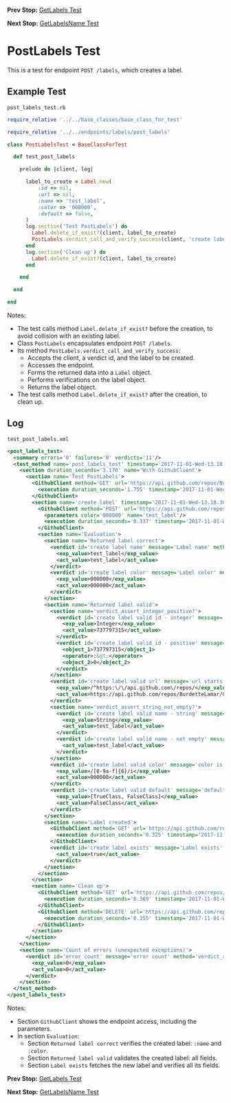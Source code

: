 <!--- GENERATED FILE, DO NOT EDIT --->
**Prev Stop:** [GetLabels Test](./GetLabels.md#getlabels-test)

**Next Stop:** [GetLabelsName Test](./GetLabelsName.md#getlabelsname-test)


# PostLabels Test

This is a test for endpoint `POST /labels`, which creates a label.

## Example Test

<code>post_labels_test.rb</code>
```ruby
require_relative '../../base_classes/base_class_for_test'

require_relative '../../endpoints/labels/post_labels'

class PostLabelsTest < BaseClassForTest

  def test_post_labels

    prelude do |client, log|

      label_to_create = Label.new(
          :id => nil,
          :url => nil,
          :name => 'test_label',
          :color => '000000',
          :default => false,
      )
      log.section('Test PostLabels') do
        Label.delete_if_exist?(client, label_to_create)
        PostLabels.verdict_call_and_verify_success(client, 'create label', label_to_create)
      end
      log.section('Clean up') do
        Label.delete_if_exist?(client, label_to_create)
      end

    end

  end

end
```

Notes:

- The test calls method `Label.delete_if_exist?` before the creation, to avoid collision with an existing label.
- Class `PostLabels` encapsulates endpoint `POST /labels`.
- Its method `PostLabels.verdict_call_and_verify_success`:
  - Accepts the client, a verdict id, and the label to be created.
  - Accesses the endpoint.
  - Forms the returned data into a `Label` object.
  - Performs verifications on the label object.
  - Returns the label object.
- The test calls method `Label.delete_if_exist?` after the creation, to clean up.

## Log

<code>test_post_labels.xml</code>
```xml
<post_labels_test>
  <summary errors='0' failures='0' verdicts='11'/>
  <test_method name='post_labels_test' timestamp='2017-11-01-Wed-13.18.28.345'>
    <section duration_seconds='3.170' name='With GithubClient'>
      <section name='Test PostLabels'>
        <GithubClient method='GET' url='https://api.github.com/repos/BurdetteLamar/CrashDummy/labels/test_label'>
          <execution duration_seconds='1.755' timestamp='2017-11-01-Wed-13.18.28.345'/>
        </GithubClient>
        <section name='create label' timestamp='2017-11-01-Wed-13.18.30.100'>
          <GithubClient method='POST' url='https://api.github.com/repos/BurdetteLamar/CrashDummy/labels'>
            <parameters color='000000' name='test_label'/>
            <execution duration_seconds='0.337' timestamp='2017-11-01-Wed-13.18.30.104'/>
          </GithubClient>
          <section name='Evaluation'>
            <section name='Returned label correct'>
              <verdict id='create label name' message='Label name' method='verdict_assert_equal?' outcome='passed' volatile='false'>
                <exp_value>test_label</exp_value>
                <act_value>test_label</act_value>
              </verdict>
              <verdict id='create label color' message='Label color' method='verdict_assert_equal?' outcome='passed' volatile='false'>
                <exp_value>000000</exp_value>
                <act_value>000000</act_value>
              </verdict>
            </section>
            <section name='Returned label valid'>
              <section name='verdict_assert_integer_positive?'>
                <verdict id='create label valid id - integer' message='id is positive integer' method='verdict_assert_kind_of?' outcome='passed' volatile='false'>
                  <exp_value>Integer</exp_value>
                  <act_value>737797315</act_value>
                </verdict>
                <verdict id='create label valid id - positive' message='id is positive integer' method='verdict_assert_operator?' outcome='passed' volatile='false'>
                  <object_1>737797315</object_1>
                  <operator>:&gt;</operator>
                  <object_2>0</object_2>
                </verdict>
              </section>
              <verdict id='create label valid url' message='url starts with' method='verdict_assert_match?' outcome='passed' volatile='false'>
                <exp_value>/^https:\/\/api.github.com\/repos/</exp_value>
                <act_value>https://api.github.com/repos/BurdetteLamar/CrashDummy/labels/test_label</act_value>
              </verdict>
              <section name='verdict_assert_string_not_empty?'>
                <verdict id='create label valid name - string' message='name is nonempty string' method='verdict_assert_kind_of?' outcome='passed' volatile='false'>
                  <exp_value>String</exp_value>
                  <act_value>test_label</act_value>
                </verdict>
                <verdict id='create label valid name - not empty' message='name is nonempty string' method='verdict_refute_empty?' outcome='passed' volatile='false'>
                  <act_value>test_label</act_value>
                </verdict>
              </section>
              <verdict id='create label valid color' message='color is hex color' method='verdict_assert_match?' outcome='passed' volatile='false'>
                <exp_value>/[0-9a-f]{6}/i</exp_value>
                <act_value>000000</act_value>
              </verdict>
              <verdict id='create label valid default' message='default is boolean' method='verdict_assert_includes?' outcome='passed' volatile='false'>
                <exp_value>[TrueClass, FalseClass]</exp_value>
                <act_value>FalseClass</act_value>
              </verdict>
            </section>
            <section name='Label created'>
              <GithubClient method='GET' url='https://api.github.com/repos/BurdetteLamar/CrashDummy/labels/test_label'>
                <execution duration_seconds='0.325' timestamp='2017-11-01-Wed-13.18.30.458'/>
              </GithubClient>
              <verdict id='create label exists' message='Label exists' method='verdict_assert?' outcome='passed' volatile='false'>
                <act_value>true</act_value>
              </verdict>
            </section>
          </section>
        </section>
        <section name='Clean up'>
          <GithubClient method='GET' url='https://api.github.com/repos/BurdetteLamar/CrashDummy/labels/test_label'>
            <execution duration_seconds='0.369' timestamp='2017-11-01-Wed-13.18.30.783'/>
          </GithubClient>
          <GithubClient method='DELETE' url='https://api.github.com/repos/BurdetteLamar/CrashDummy/labels/test_label'>
            <execution duration_seconds='0.355' timestamp='2017-11-01-Wed-13.18.31.159'/>
          </GithubClient>
        </section>
      </section>
    </section>
    <section name='Count of errors (unexpected exceptions)'>
      <verdict id='error count' message='error count' method='verdict_assert_equal?' outcome='passed' volatile='true'>
        <exp_value>0</exp_value>
        <act_value>0</act_value>
      </verdict>
    </section>
  </test_method>
</post_labels_test>
```

Notes:

- Section `GithubClient` shows the endpoint access, including the parameters.
- In section `Evaluation`:
  - Section `Returned label correct` verifies the created label: `:name` and `:color`.
  - Section `Returned label valid` validates the created label: all fields.
  - Section `Label exists` fetches the new label and verifies all its fields.

**Prev Stop:** [GetLabels Test](./GetLabels.md#getlabels-test)

**Next Stop:** [GetLabelsName Test](./GetLabelsName.md#getlabelsname-test)

